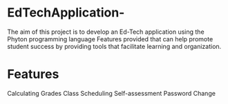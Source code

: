 # EdTechApplication-

The aim of this project is to develop an Ed-Tech application using the Phyton programming language
Features provided that can help promote student success by providing tools that facilitate learning and organization.
# Features 
Calculating Grades
Class Scheduling
Self-assessment
Password Change

